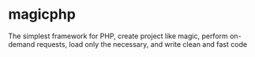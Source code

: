magicphp
========

The simplest framework for PHP, create project like magic, perform on-demand requests, load only the necessary, and write clean and fast code
